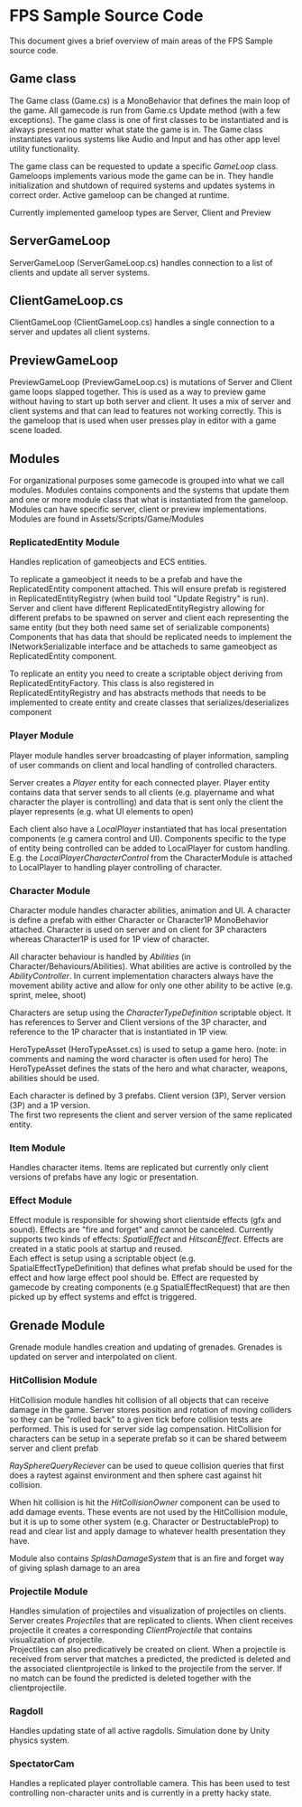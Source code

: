 # FPS Sample Source Code
This document gives a brief overview of main areas of the FPS Sample source code.

## Game class
The Game class (Game.cs) is a MonoBehavior that defines the main loop of the game. 
All gamecode is run from Game.cs Update method (with a few exceptions).
The game class is one of first classes to be instantiated and is always present no matter what state the game is in.
The Game class instantiates various systems like Audio and Input and has other app level utility functionality.

The game class can be requested to update a specific _GameLoop_ class.
Gameloops implements various mode the game can be in.
They handle initialization and shutdown of required systems and updates systems in correct order. 
Active gameloop can be changed at runtime.

Currently implemented gameloop types are Server, Client and Preview

## ServerGameLoop
ServerGameLoop (ServerGameLoop.cs) handles connection to a list of clients and update all server systems.

## ClientGameLoop.cs
ClientGameLoop (ClientGameLoop.cs) handles a single connection to a server and updates all client systems.

## PreviewGameLoop   
PreviewGameLoop (PreviewGameLoop.cs) is mutations of Server and Client game loops slapped together.
This is used as a way to preview game without having to start up both server and client.
It uses a mix of server and client systems and that can lead to features not working correctly.
This is the gameloop that is used when user presses play in editor with a game scene loaded.  

## Modules
For organizational purposes some gamecode is grouped into what we call modules. 
Modules contains components and the systems that update them and one or more module class that what is instantiated from the gameloop. 
Modules can have specific server, client or preview implementations.
Modules are found in Assets/Scripts/Game/Modules

### ReplicatedEntity Module
Handles replication of gameobjects and ECS entities.   

To replicate a gameobject it needs to be a prefab and have the ReplicatedEntity component attached. 
This will ensure prefab is registered in ReplicatedEntityRegistry (when build tool "Update Registry" is run). 
Server and client have different ReplicatedEntityRegistry allowing for different prefabs to be spawned on server and client each representing the same entity (but they both need same set of serializable components)   
Components that has data that should be replicated needs to implement the INetworkSerializable interface and be attacheds to same gameobject as ReplicatedEntity component.

To replicate an entity you need to create a scriptable object deriving from ReplicatedEntityFactory. 
This class is also registered in ReplicatedEntityRegistry and has abstracts methods that needs to be implemented to create entity and create classes that serializes/deserializes component    

### Player Module
Player module handles server broadcasting of player information, sampling of user commands on client and local handling of controlled characters.  

Server creates a *Player* entity for each connected player. 
Player entity contains data that server sends to all clients (e.g. playername and what character the player is controlling) and data that is sent only the client the player represents (e.g. what UI elements to open)       

Each client also have a *LocalPlayer* instantiated that has local presentation components (e.g camera control and UI).
Components specific to the type of entity being controlled can be added to LocalPlayer for custom handling.
E.g. the *LocalPlayerCharacterControl* from the CharacterModule is attached to LocalPlayer to handling player controlling of character.  

### Character Module
Character module handles character abilities, animation and UI.
A character is define a prefab with either Character or Character1P MonoBehavior attached.
Character is used on server and on client for 3P characters whereas Character1P is used for 1P view of character.

All character behaviour is handled by *Abilities* (in Character/Behaviours/Abilities).
What abilities are active is controlled by the *AbilityController*.
In current implementation characters always have the movement ability active and allow for only one other ability to be active (e.g. sprint, melee, shoot)   

Characters are setup using the *CharacterTypeDefinition* scriptable object. 
It has references to Server and Client versions of the 3P character, and reference to the 1P character that is instantiated in 1P view.

HeroTypeAsset (HeroTypeAsset.cs) is used to setup a game hero. (note: in comments and naming the word character is often used for hero)
The HeroTypeAsset defines the stats of the hero and what character, weapons, abilities should be used.

Each character is defined by 3 prefabs. Client version (3P), Server version (3P) and a 1P version.  
The first two represents the client and server version of the same replicated entity. 

### Item Module
Handles character items. 
Items are replicated but currently only client versions of prefabs have any logic or presentation.  

### Effect Module
Effect module is responsible for showing short clientside effects (gfx and sound). 
Effects are "fire and forget" and cannot be canceled. 
Currently supports two kinds of effects: *SpatialEffect* and *HitscanEffect*.
Effects are created in a static pools at startup and reused.  
Each effect is setup using a scriptable object (e.g. SpatialEffectTypeDefinition) that defines what prefab should be used for the effect and how large effect pool should be.
Effect are requested by gamecode by creating components (e.g SpatialEffectRequest) that are then picked up by effect systems and effct is triggered.

## Grenade Module
Grenade module handles creation and updating of grenades. Grenades is updated on server and interpolated on client.

### HitCollision Module
HitCollision module handles hit collision of all objects that can receive damage in the game. 
Server stores position and rotation of moving colliders so they can be "rolled back" to a given tick before collision tests are performed. 
This is used for server side lag compensation. 
HitCollision for characters can be setup in a seperate prefab so it can be shared betweem server and client prefab 

*RaySphereQueryReciever* can be used to queue collision queries that first does a raytest against environment and then sphere cast against hit collision. 

When hit collision is hit the *HitCollisionOwner* component can be used to add damage events.
These events are not used by the HitCollision module, but it is up to some other system (e.g. Character or DestructableProp) to read and clear list and apply damage to whatever health presentation they have. 

Module also contains *SplashDamageSystem* that is an fire and forget way of giving splash damage to an area

### Projectile Module
Handles simulation of projectiles and visualization of projectiles on clients.  
Server creates *Projectiles* that are replicated to clients. 
When client receives projectile it creates a corresponding *ClientProjectile* that contains visualization of projectile.  
Projectiles can also predicatively be created on client. 
When a projectile is received from server that matches a predicted, the predicted is deleted and the associated clientprojectile is linked to the projectile from the server.
If no match can be found the predicted is deleted together with the clientprojectile.   

### Ragdoll
Handles updating state of all active ragdolls. Simulation done by Unity physics system.

### SpectatorCam
Handles a replicated player controllable camera. This has been used to test controlling non-character units and is currently in a pretty hacky state.  



